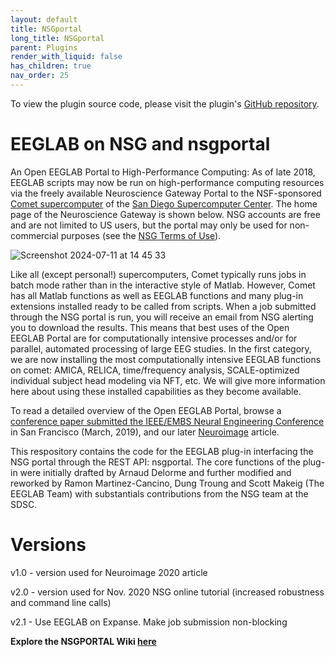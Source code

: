 ```yaml
---
layout: default
title: NSGportal
long_title: NSGportal
parent: Plugins
render_with_liquid: false
has_children: true
nav_order: 25
---
```

To view the plugin source code, please visit the plugin's [GitHub repository](https://github.com/sccn/nsgportal).

# EEGLAB on NSG and nsgportal
An Open EEGLAB Portal to High-Performance Computing: As of late 2018, EEGLAB scripts may now be run on high-performance computing resources via the freely available Neuroscience Gateway Portal to the NSF-sponsored [Comet supercomputer](https://ucsdnews.ucsd.edu/pressrelease/sdsc_to_double_comet_supercomputers_graphic_processor_count/) of the [San Diego Supercomputer Center](https://sdsc.edu/). The home page of the Neuroscience Gateway is shown below. NSG accounts are free and are not limited to US users, but the portal may only be used for non-commercial purposes (see the [NSG Terms of Use](http://www.nsgportal.org/policy.html)).

![Screenshot 2024-07-11 at 14 45 33](https://github.com/user-attachments/assets/ddccba01-f5f4-4337-ae08-2fd4cf96f916)

Like all (except personal!) supercomputers, Comet typically runs jobs in batch mode rather than in the interactive style of Matlab. However, Comet has all Matlab functions as well as EEGLAB functions and many plug-in extensions installed ready to be called from scripts. When a job submitted through the NSG portal is run, you will receive an email from NSG alerting you to download the results. This means that best uses of the Open EEGLAB Portal are for computationally intensive processes and/or for parallel, automated processing of large EEG studies. In the first category, we are now installing the most computationally intensive EEGLAB functions on comet: AMICA, RELICA, time/frequency analysis, SCALE-optimized individual subject head modeling via NFT, etc. We will give more information here about using these installed capabilities as they become available.

To read a detailed overview of the Open EEGLAB Portal, browse a [conference paper submitted the IEEE/EMBS Neural Engineering Conference](https://sccn.ucsd.edu/~scott/pdf/Delorme_Open_EEGLAB_Portal_NER18.pdf) in San Francisco (March, 2019), and our later [Neuroimage](https://www.sciencedirect.com/science/article/pii/S1053811920302652) article.

This respository contains the  code for the EEGLAB plug-in interfacing the NSG portal through the REST API: nsgportal. The core functions of the plug-in were initially drafted by Arnaud Delorme and further modified and reworked by Ramon Martinez-Cancino, Dung Troung and Scott Makeig (The EEGLAB Team) with substantials contributions from the NSG team at the SDSC.

# Versions
v1.0 - version used for Neuroimage 2020 article

v2.0 - version used for Nov. 2020 NSG online tutorial (increased robustness and command line calls)

v2.1 - Use EEGLAB on Expanse. Make job submission non-blocking

**Explore the NSGPORTAL Wiki [here](https://github.com/sccn/nsgportal/wiki)**


